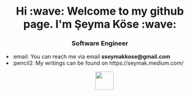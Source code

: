 <p align="center">
<h1 align="center">Hi :wave: Welcome to my github page. I'm Şeyma Köse :wave: </h1>
<h3 align="center">Software Engineer</h3>
<ul>
<!--- <li>💻 I’m currently working on <strong>JAVA, Spring Boot, Hibernate and SQL</strong></li> --->
<li>:email: You can reach me via email <strong>sseymakkose@gmail.com</strong></li>
<li>:pencil2: My writings can be found on https://seymak.medium.com/</li>
<p
</p>

<p
</p>
<p align="center">
<a href="https://www.linkedin.com/in/seymakosee" rel="nofollow"><img align="center" src="https://img.icons8.com/color/48/linkedin.png" height="48" width="48" style="max-width:100%;"></a>
</p>
</ul>


<!---
SeymaKose/SeymaKose is a ✨ special ✨ repository because its `README.md` (this file) appears on your GitHub profile.
You can click the Preview link to take a look at your changes.
--->
</p>
